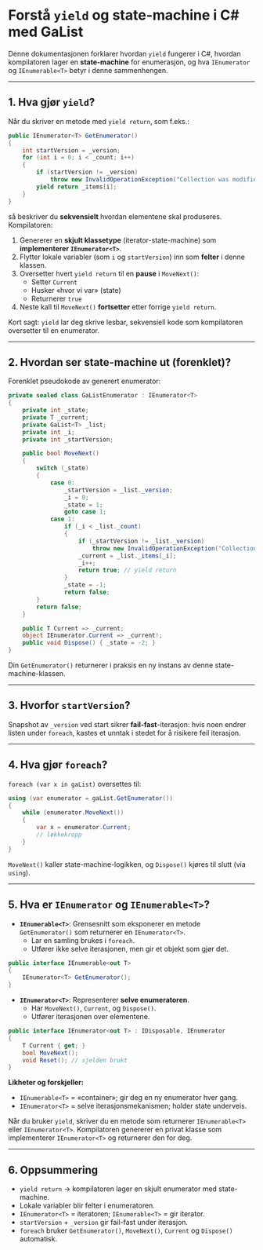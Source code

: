 # Forstå `yield` og state-machine i C# med GaList<T>

Denne dokumentasjonen forklarer hvordan `yield` fungerer i C#, hvordan kompilatoren lager en **state-machine** for enumerasjon, og hva `IEnumerator` og `IEnumerable<T>` betyr i denne sammenhengen.

---

## 1. Hva gjør `yield`?

Når du skriver en metode med `yield return`, som f.eks.:

```csharp
public IEnumerator<T> GetEnumerator()
{
    int startVersion = _version;
    for (int i = 0; i < _count; i++)
    {
        if (startVersion != _version)
            throw new InvalidOperationException("Collection was modified during enumeration.");
        yield return _items[i];
    }
}
```

så beskriver du **sekvensielt** hvordan elementene skal produseres. Kompilatoren:

1. Genererer en **skjult klassetype** (iterator-state-machine) som **implementerer `IEnumerator<T>`**.
2. Flytter lokale variabler (som `i` og `startVersion`) inn som **felter** i denne klassen.
3. Oversetter hvert `yield return` til en **pause** i `MoveNext()`:
   - Setter `Current`
   - Husker «hvor vi var» (state)
   - Returnerer `true`
4. Neste kall til `MoveNext()` **fortsetter** etter forrige `yield return`.

Kort sagt: `yield` lar deg skrive lesbar, sekvensiell kode som kompilatoren oversetter til en enumerator.

---
<div style="page-break-after:always;"></div>

## 2. Hvordan ser state-machine ut (forenklet)?

Forenklet pseudokode av generert enumerator:

```csharp
private sealed class GaListEnumerator : IEnumerator<T>
{
    private int _state;
    private T _current;
    private GaList<T> _list;
    private int _i;
    private int _startVersion;

    public bool MoveNext()
    {
        switch (_state)
        {
            case 0:
                _startVersion = _list._version;
                _i = 0;
                _state = 1;
                goto case 1;
            case 1:
                if (_i < _list._count)
                {
                    if (_startVersion != _list._version)
                        throw new InvalidOperationException("Collection was modified.");
                    _current = _list._items[_i];
                    _i++;
                    return true; // yield return
                }
                _state = -1;
                return false;
        }
        return false;
    }

    public T Current => _current;
    object IEnumerator.Current => _current!;
    public void Dispose() { _state = -2; }
}
```

Din `GetEnumerator()` returnerer i praksis en ny instans av denne state-machine-klassen.

---
<div style="page-break-after:always;"></div>

## 3. Hvorfor `startVersion`?

Snapshot av `_version` ved start sikrer **fail-fast**-iterasjon: hvis noen endrer listen under `foreach`, kastes et unntak i stedet for å risikere feil iterasjon.

---

## 4. Hva gjør `foreach`?

`foreach (var x in gaList)` oversettes til:

```csharp
using (var enumerator = gaList.GetEnumerator())
{
    while (enumerator.MoveNext())
    {
        var x = enumerator.Current;
        // løkkekropp
    }
}
```

`MoveNext()` kaller state-machine-logikken, og `Dispose()` kjøres til slutt (via `using`).

---

## 5. Hva er `IEnumerator` og `IEnumerable<T>`?

- **`IEnumerable<T>`**: Grensesnitt som eksponerer en metode `GetEnumerator()` som returnerer en `IEnumerator<T>`.
  - Lar en samling brukes i `foreach`.
  - Utfører ikke selve iterasjonen, men gir et objekt som gjør det.

```csharp
public interface IEnumerable<out T>
{
    IEnumerator<T> GetEnumerator();
}
```

- **`IEnumerator<T>`**: Representerer **selve enumeratoren**.
  - Har `MoveNext()`, `Current`, og `Dispose()`.
  - Utfører iterasjonen over elementene.

```csharp
public interface IEnumerator<out T> : IDisposable, IEnumerator
{
    T Current { get; }
    bool MoveNext();
    void Reset(); // sjelden brukt
}
```

**Likheter og forskjeller:**
- `IEnumerable<T>` = «container»; gir deg en ny enumerator hver gang.
- `IEnumerator<T>` = selve iterasjonsmekanismen; holder state underveis.

Når du bruker `yield`, skriver du en metode som returnerer `IEnumerable<T>` eller `IEnumerator<T>`. Kompilatoren genererer en privat klasse som implementerer `IEnumerator<T>` og returnerer den for deg.

---

## 6. Oppsummering

- `yield return` -> kompilatoren lager en skjult enumerator med state-machine.
- Lokale variabler blir felter i enumeratoren.
- `IEnumerator<T>` = iteratoren; `IEnumerable<T>` = gir iterator.
- `startVersion` + `_version` gir fail-fast under iterasjon.
- `foreach` bruker `GetEnumerator()`, `MoveNext()`, `Current` og `Dispose()` automatisk.
